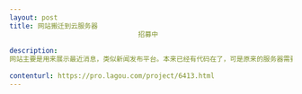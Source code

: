 ```yaml
---                
layout: post       
title: 网站搬迁到云服务器
                                招募中
           
description: 
网站主要是用来展示最近消息，类似新闻发布平台。本来已经有代码在了，可是原来的服务器需要更换成云服务器，所以需要有一定能力的开发者进行搬迁，在搬迁的过程中，尽量修复后台代码，让网站能正常上线。
     
contenturl: https://pro.lagou.com/project/6413.html      
---                 
```

